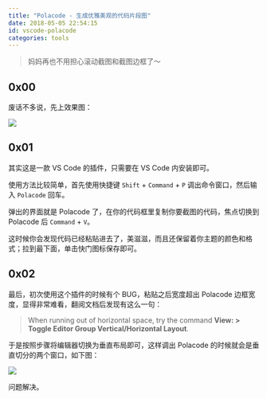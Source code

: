 ```yaml
---
title: "Polacode - 生成优雅美观的代码片段图"
date: 2018-05-05 22:54:15
id: vscode-polacode
categories: tools
---
```


> 妈妈再也不用担心滚动截图和截图边框了～

## 0x00

废话不多说，先上效果图：

![](https://i.loli.net/2018/08/15/5b73a517a1dd8.png)

## 0x01

其实这是一款 VS Code 的插件，只需要在 VS Code 内安装即可。

使用方法比较简单，首先使用快捷键 `Shift` + `Command` + `P` 调出命令窗口，然后输入 `Polacode` 回车。

弹出的界面就是 Polacode 了，在你的代码框里复制你要截图的代码，焦点切换到 Polacode 后 `Command` + `V`。

这时候你会发现代码已经粘贴进去了，美滋滋，而且还保留着你主题的颜色和格式；拉到最下面，单击快门图标保存即可。

## 0x02

最后，初次使用这个插件的时候有个 BUG，粘贴之后宽度超出 Polacode 边框宽度，显得非常难看，翻阅文档后发现有这么一句：

> When running out of horizontal space, try the command **View: > Toggle Editor Group Vertical/Horizontal Layout**.

于是按照步骤将编辑器切换为垂直布局即可，这样调出 Polacode 的时候就会是垂直切分的两个窗口，如下图：

![](https://i.loli.net/2018/08/15/5b73a51c8cd4a.png)

问题解决。

